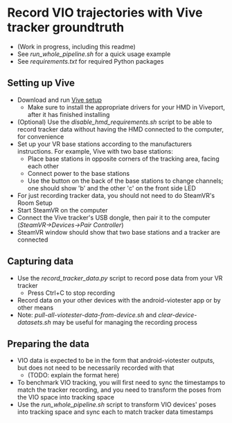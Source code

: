# Record VIO trajectories with Vive tracker groundtruth

- (Work in progress, including this readme)
- See <i>run_whole_pipeline.sh</i> for a quick usage example
- See <i>requirements.txt</i> for required Python packages

## Setting up Vive
- Download and run [Vive setup](https://www.vive.com/us/setup/)
    - Make sure to install the appropriate drivers for your HMD in Viveport, after it has finished installing
- (Optional) Use the <i>disable_hmd_requirements.sh</i> script to be able to record tracker data without having the HMD connected to the computer, for convenience
- Set up your VR base stations according to the manufacturers instructions. For example, Vive with two base stations:
    - Place base stations in opposite corners of the tracking area, facing each other
    - Connect power to the base stations
    - Use the button on the back of the base stations to change channels; one should show 'b' and the other 'c' on the front side LED
- For just recording tracker data, you should not need to do SteamVR's Room Setup
- Start SteamVR on the computer
- Connect the Vive tracker's USB dongle, then pair it to the computer (<i>SteamVR->Devices->Pair Controller</i>)
- SteamVR window should show that two base stations and a tracker are connected

## Capturing data
- Use the <i>record_tracker_data.py</i> script to record pose data from your VR tracker
    - Press Ctrl+C to stop recording
- Record data on your other devices with the android-viotester app or by other means
- Note: <i>pull-all-viotester-data-from-device.sh</i> and <i>clear-device-datasets.sh</i> may be useful for managing the recording process

## Preparing the data
- VIO data is expected to be in the form that android-viotester outputs, but does not need to be necessarily recorded with that
    - (TODO: explain the format here)
- To benchmark VIO tracking, you will first need to sync the timestamps to match the tracker recording, and you need to transform the poses from the VIO space into tracking space
- Use the <i>run_whole_pipeline.sh</i> script to transform VIO devices' poses into tracking space and sync each to match tracker data timestamps
